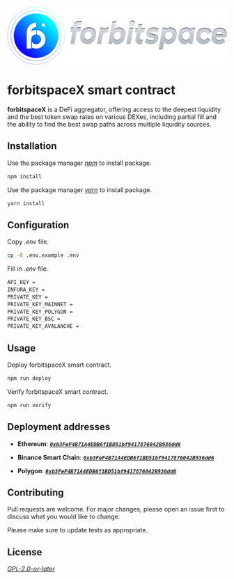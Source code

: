![logo](./assets/images/Logo-1-04.png)

# forbitspaceX smart contract 

**forbitspaceX** is a DeFi aggregator, offering access to the deepest liquidity and the best token swap rates on various DEXes, including partial fill and the ability to find the best swap paths across multiple liquidity sources.

## Installation

Use the package manager *[npm](https://nodejs.org/en/download/)* to install package.

```bash
npm install
```

Use the package manager *[yarn](https://yarnpkg.com/getting-started/install)* to install package.

```bash
yarn install
```

## Configuration

Copy *.env* file.

```bash
cp -R .env.example .env
```

Fill in *.env* file.

```bash
API_KEY =
INFURA_KEY = 
PRIVATE_KEY =
PRIVATE_KEY_MAINNET =
PRIVATE_KEY_POLYGON =
PRIVATE_KEY_BSC =
PRIVATE_KEY_AVALANCHE =
```

## Usage

Deploy forbitspaceX smart contract.

```bash
npm run deploy
```

Verify forbitspaceX smart contract.

```bash
npm run verify
```

## Deployment addresses

- **Ethereum**: ***[`0xb3FeF4B71A4EDB6f1BD51bf9417876042B936dd6`](https://etherscan.io/address/0xb3FeF4B71A4EDB6f1BD51bf9417876042B936dd6#code)***

- **Binance Smart Chain**: ***[`0xb3FeF4B71A4EDB6f1BD51bf9417876042B936dd6`](https://bscscan.com/address/0xb3FeF4B71A4EDB6f1BD51bf9417876042B936dd6#code)***

- **Polygon**: ***[`0xb3FeF4B71A4EDB6f1BD51bf9417876042B936dd6`](https://polygonscan.com/address/0xb3FeF4B71A4EDB6f1BD51bf9417876042B936dd6#code)***

## Contributing
Pull requests are welcome. For major changes, please open an issue first to discuss what you would like to change.

Please make sure to update tests as appropriate.

## License
*[GPL-2.0-or-later](https://spdx.org/licenses/GPL-2.0-or-later.html)*
